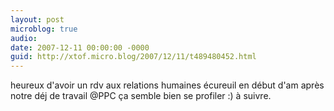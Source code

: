 ```yaml
---
layout: post
microblog: true
audio: 
date: 2007-12-11 00:00:00 -0000
guid: http://xtof.micro.blog/2007/12/11/t489480452.html
---
```

heureux d'avoir un rdv aux relations humaines écureuil en début d'am après notre déj de travail @PPC ça semble bien se profiler :) à suivre.
